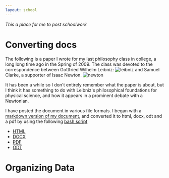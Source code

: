 ```yaml
---
layout: school
---
```


*This a place for me to post schoolwork*

# Converting docs
The following is a paper I wrote for my last philosophy class in college, a long long time ago in the Spring of 2009. The class was devoted to the correspondence between Gottfried Wilhelm Leibniz: ![leibniz](https://upload.wikimedia.org/wikipedia/commons/6/6a/Gottfried_Wilhelm_von_Leibniz.jpg)
and Samuel Clarke, a supporter of Isaac Newton. ![newton](https://upload.wikimedia.org/wikipedia/commons/3/39/GodfreyKneller-IsaacNewton-1689.jpg)  

It has been a while so I don't entirely remember what the paper is about, but I think it has something to do with Leibniz's philosophical foundations for physical science, and how it appears in a prominent debate with a Newtonian.   

I have posted the document in various file formats. I began with a [markdown version of my document](/school/md/index.md), and converted it to html, docx, odt and a pdf by using the following [bash script](https://raw.githubusercontent.com/inls161/assignment-3-convert-some-documents-jonpage3/master/jonpage3-convert-docs.sh)

*  [HTML](/school/html)
*  [DOCX](https://github.com/inls161/assignment-3-convert-some-documents-jonpage3/raw/master/Leibniz-Newton-final-paper.docx)
*  [PDF](https://github.com/inls161/assignment-3-convert-some-documents-jonpage3/raw/master/Leibniz-Newton-final-paper.pdf)
*  [ODT](https://github.com/inls161/assignment-3-convert-some-documents-jonpage3/raw/master/Leibniz-Newton-final-paper.odt)



# Organizing Data
